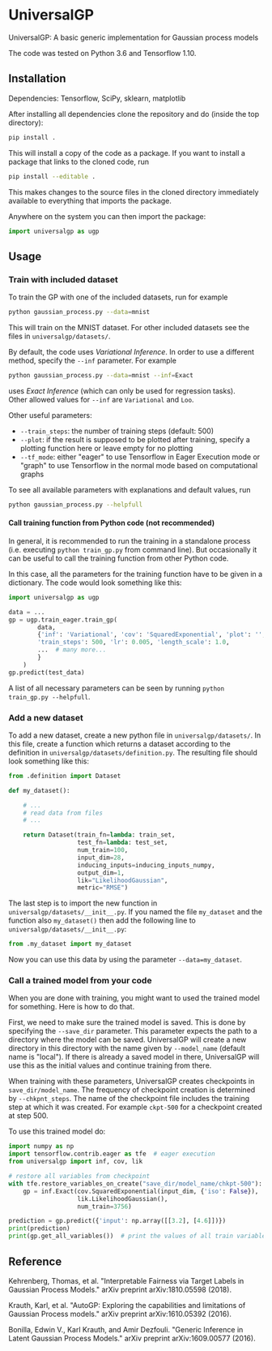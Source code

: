 # UniversalGP

UniversalGP: A basic generic implementation for Gaussian process models

The code was tested on Python 3.6 and Tensorflow 1.10.

## Installation

Dependencies: Tensorflow, SciPy, sklearn, matplotlib

After installing all dependencies clone the repository and do (inside 
the top directory):
```sh
pip install .
```
This will install a copy of the code as a package. If you want to 
install a package that links to the cloned code, run
```sh
pip install --editable .
```
This makes changes to the source files in the cloned directory 
immediately available to everything that imports the package.

Anywhere on the system you can then import the package:
```python
import universalgp as ugp
```

## Usage

### Train with included dataset

To train the GP with one of the included datasets, run for example
```sh
python gaussian_process.py --data=mnist
```
This will train on the MNIST dataset. For other included datasets see 
the files in `universalgp/datasets/`.

By default, the code uses *Variational Inference*. In order to use a 
different method, specify the `--inf` parameter. For example
```sh
python gaussian_process.py --data=mnist --inf=Exact
```
uses *Exact Inference* (which can only be used for regression tasks).  
Other allowed values for `--inf` are `Variational` and `Loo`.

Other useful parameters:

* `--train_steps`: the number of training steps (default: 500)
* `--plot`: if the result is supposed to be plotted after training, 
  specify a plotting function here or leave empty for no plotting
* `--tf_mode`: either "eager" to use Tensorflow in Eager Execution mode 
  or "graph" to use Tensorflow in the normal mode based on computational 
  graphs

To see all available parameters with explanations and default values, 
run
```sh
python gaussian_process.py --helpfull
```

#### Call training function from Python code (not recommended)

In general, it is recommended to run the training in a standalone 
process (i.e. executing `python train_gp.py` from command line). But 
occasionally it can be useful to call the training function from other 
Python code.

In this case, all the parameters for the training function have to be 
given in a dictionary. The code would look something like this:
```python
import universalgp as ugp

data = ...
gp = ugp.train_eager.train_gp(
        data,
        {'inf': 'Variational', 'cov': 'SquaredExponential', 'plot': '', 
        'train_steps': 500, 'lr': 0.005, 'length_scale': 1.0,
        ...  # many more...
        }
    )
gp.predict(test_data)
```

A list of all necessary parameters can be seen by running `python 
train_gp.py --helpfull`.

### Add a new dataset

To add a new dataset, create a new python file in 
`universalgp/datasets/`. In this file, create a function which returns a 
dataset according to the definition in 
`universalgp/datasets/definition.py`.  The resulting file should look 
something like this:
```python
from .definition import Dataset

def my_dataset():

    # ...
    # read data from files
    # ...

    return Dataset(train_fn=lambda: train_set,
                   test_fn=lambda: test_set,
                   num_train=100,
                   input_dim=28,
                   inducing_inputs=inducing_inputs_numpy,
                   output_dim=1,
                   lik="LikelihoodGaussian",
                   metric="RMSE")
```

The last step is to import the new function in 
`universalgp/datasets/__init__.py`.  If you named the file `my_dataset` 
and the function also `my_dataset()` then add the following line to 
`universalgp/datasets/__init__.py`:
```python
from .my_dataset import my_dataset
```

Now you can use this data by using the parameter `--data=my_dataset`.

### Call a trained model from your code

When you are done with training, you might want to used the trained 
model for something. Here is how to do that.

First, we need to make sure the trained model is saved. This is done by 
specifying the `--save_dir` parameter. This parameter expects the path 
to a directory where the model can be saved. UniversalGP will create a 
new directory in this directory with the name given by `--model_name` 
(default name is "local"). If there is already a saved model in there, 
UniversalGP will use this as the initial values and continue training 
from there.

When training with these parameters, UniversalGP creates checkpoints in 
`save_dir/model_name`. The frequency of checkpoint creation is 
determined by `--chkpnt_steps`. The name of the checkpoint file includes 
the training step at which it was created. For example `ckpt-500` for a 
checkpoint created at step 500.

To use this trained model do:
```python
import numpy as np
import tensorflow.contrib.eager as tfe  # eager execution
from universalgp import inf, cov, lik

# restore all variables from checkpoint
with tfe.restore_variables_on_create("save_dir/model_name/chkpt-500"):
    gp = inf.Exact(cov.SquaredExponential(input_dim, {'iso': False}),
                   lik.LikelihoodGaussian(),
                   num_train=3756)

prediction = gp.predict({'input': np.array([[3.2], [4.6]])})
print(prediction)
print(gp.get_all_variables())  # print the values of all train variables
```


## Reference
Kehrenberg, Thomas, et al. "Interpretable Fairness via Target Labels in Gaussian Process Models." arXiv preprint arXiv:1810.05598 (2018).

Krauth, Karl, et al. "AutoGP: Exploring the capabilities and limitations of Gaussian Process models." arXiv preprint arXiv:1610.05392 (2016).

Bonilla, Edwin V., Karl Krauth, and Amir Dezfouli. "Generic Inference in Latent Gaussian Process Models." arXiv preprint arXiv:1609.00577 (2016).
